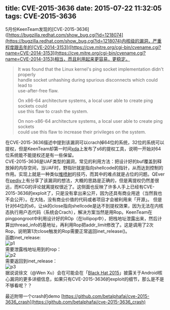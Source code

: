 title: CVE-2015-3636
date: 2015-07-22 11:32:05
tags: CVE-2015-3636
---
5月份KeenTeam发现的[CVE-2015-3636]([https://bugzilla.redhat.com/show_bug.cgi?id=1218074](https://bugzilla.redhat.com/show_bug.cgi?id=1218074)内核级的漏洞，严重程度跟去年的[CVE-2014-3153]([https://cve.mitre.org/cgi-bin/cvename.cgi?name=CVE-2014-3153](https://cve.mitre.org/cgi-bin/cvename.cgi?name=CVE-2014-3153)相当，而且利用起来更容易，更稳定。  
   
>  It was found that the Linux kernel's ping socket implementation didn't properly   
> handle socket unhashing during spurious disconnects which could lead to   
> use-after-free flaw.   
>   
>  On x86-64 architecture systems, a local user able to create ping sockets could   
>  use this flaw to crash the system.   
>    
>  On non-x86-64 architecture systems, a local user able to create ping sockets  
>  could use this flaw to increase their privileges on the system.  

在CVE-2015-3636描述中提到该漏洞可以crach掉64位的系统，32位的系统可以提权，但是KeenTeam却第一时间[xda](http://forum.xda-developers.com/galaxy-s6/general/root-pingpongroot-s6-root-tool-t3103016)上发布了s6的提权工具，说明一开始对64位系统能不能提权还是有一些保留。  
CVE-2015-3636是UAF类型的漏洞，常见的利用方法：把设计好的buf覆盖到释放掉的内存空间，当UAF时，野指针就是指向shellcode的指针，从而达到控制的作用。实现上就是一种类似[堆喷射](https://en.wikipedia.org/wiki/Heap_spraying)的技巧，而其中的难点就是占位的问题。QEver在[pediy](http://bbs.pediy.com/showthread.php?t=202167)上有分享了该漏洞的想法，大概的思路是正确的，但是离提权仍然差很远，而KCG的评论就离提权很近了。这侧面也反映了许多人手上已经有CVE-2015-3636的exploit了，只是没有拿出来公开，因为还具有商业用途（当然我也不会公开）。在大陆，没有商业价值的代码或者项目才会被利用来「开源」。
但是针对64位的s6，让sk的close指向shellcode是达不到提权效果，因为无法在内核态执行用户态代码（系统会Crach），解决方案当然是用Rop。KeenTeam在pingpongroot中利用设计好的ROp（在lollipop中），把栈地址泄露出来，然后计算出thread_info的基地址，再利用Rop把addr_limit修改了。这是调用了2次Rop，说明第1次close触发的Rop需要正常返回inet_release()。  
函数inet_release:  
![p1](https://github.com/betalphafai/betalphafai.github.io/tree/master/img/inet_release.png)  
需要泄露栈地址用到的rop：  
![p2](https://github.com/betalphafai/betalphafai.github.io/tree/master/img/sel1_irq_rop.png)  
需要返回到inet_release：  
![p3](https://github.com/betalphafai/betalphafai.github.io/tree/master/img/inet_release_rop.png)  
据说说徐文（@Wen Xu）会在可能会在「[Black Hat 2015](https://www.blackhat.com/us-15/speakers/Wen-Xu.html)」披露关于Android核心漏洞的更多详细信息，如果只有CVE-2015-3636的exploit的细节，那么是不是不够看呢？？  

最近附带一个crash的demo
[https://github.com/betalphafai/cve-2015-3636_crash](https://github.com/betalphafai/cve-2015-3636_crash)



  
